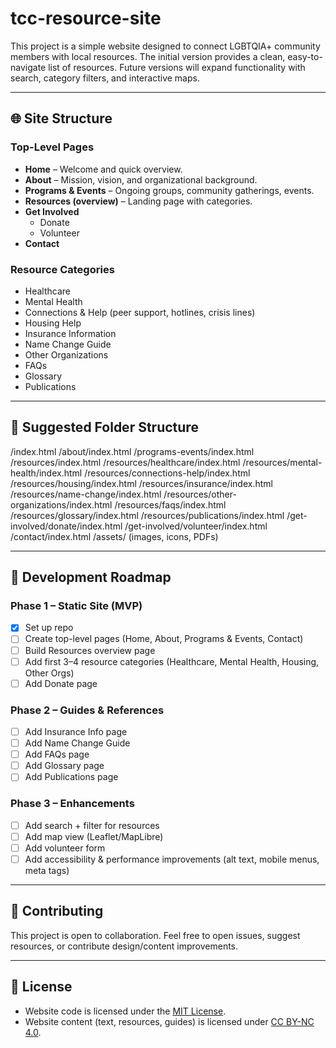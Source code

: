 # tcc-resource-site
This project is a simple website designed to connect LGBTQIA+ community members with local resources. The initial version provides a clean, easy-to-navigate list of resources. Future versions will expand functionality with search, category filters, and interactive maps.

---

## 🌐 Site Structure

### Top-Level Pages
- **Home** – Welcome and quick overview.
- **About** – Mission, vision, and organizational background.
- **Programs & Events** – Ongoing groups, community gatherings, events.
- **Resources (overview)** – Landing page with categories.
- **Get Involved**
  - Donate
  - Volunteer
- **Contact**

### Resource Categories
- Healthcare  
- Mental Health  
- Connections & Help (peer support, hotlines, crisis lines)  
- Housing Help  
- Insurance Information  
- Name Change Guide  
- Other Organizations  
- FAQs  
- Glossary  
- Publications  

---

## 📁 Suggested Folder Structure

/index.html 
/about/index.html
/programs-events/index.html
/resources/index.html
/resources/healthcare/index.html
/resources/mental-health/index.html
/resources/connections-help/index.html
/resources/housing/index.html
/resources/insurance/index.html
/resources/name-change/index.html
/resources/other-organizations/index.html
/resources/faqs/index.html
/resources/glossary/index.html
/resources/publications/index.html
/get-involved/donate/index.html
/get-involved/volunteer/index.html
/contact/index.html
/assets/ (images, icons, PDFs)

---

## 🚧 Development Roadmap

### Phase 1 – Static Site (MVP)
- [x] Set up repo  
- [ ] Create top-level pages (Home, About, Programs & Events, Contact)  
- [ ] Build Resources overview page  
- [ ] Add first 3–4 resource categories (Healthcare, Mental Health, Housing, Other Orgs)  
- [ ] Add Donate page  

### Phase 2 – Guides & References
- [ ] Add Insurance Info page  
- [ ] Add Name Change Guide  
- [ ] Add FAQs page  
- [ ] Add Glossary page  
- [ ] Add Publications page  

### Phase 3 – Enhancements
- [ ] Add search + filter for resources  
- [ ] Add map view (Leaflet/MapLibre)  
- [ ] Add volunteer form  
- [ ] Add accessibility & performance improvements (alt text, mobile menus, meta tags)  

---

## 🤝 Contributing
This project is open to collaboration. Feel free to open issues, suggest resources, or contribute design/content improvements.

---

## 📜 License
- Website code is licensed under the [MIT License](./LICENSE).
- Website content (text, resources, guides) is licensed under 
  [CC BY-NC 4.0](./CONTENT-LICENSE).